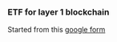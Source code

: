 ### ETF for layer 1 blockchain

Started from this [google form](https://docs.google.com/forms/d/e/1FAIpQLSf_AMuiV8nQ_Yi4Ey1Eq30l8RTE0yswDkhbJPOwdB_x8ziTfg/viewform?usp=header)